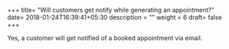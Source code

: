 +++
title= "Will customers get notify while generating an appointment?"
date= 2018-01-24T16:39:41+05:30
description = ""
weight = 6
draft= false
+++

 Yes, a customer will get notified of a booked appointment via email.